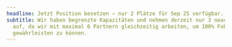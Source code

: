 ```yaml
---
headline: Jetzt Position besetzen – nur 2 Plätze für Sep 25 verfügbar.
subtitle: Wir haben begrenzte Kapazitäten und nehmen derzeit nur 3 neue Kunden
  auf, da wir mit maximal 6 Partnern gleichzeitig arbeiten, um 100% Fokus
  gewährleisten zu können.
---
```

